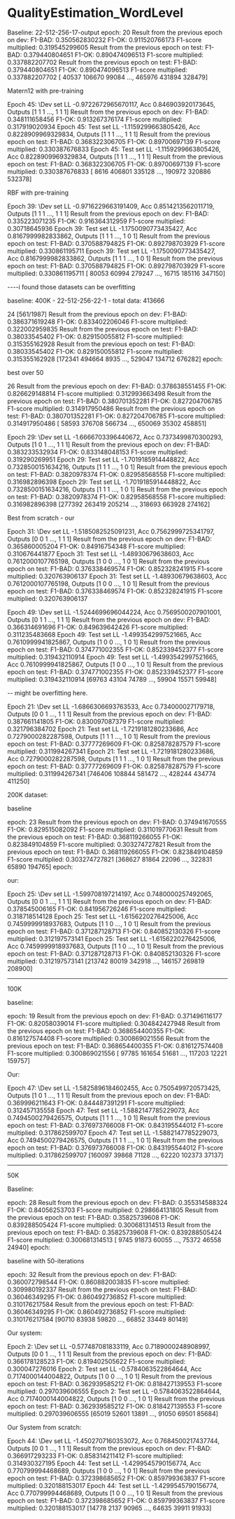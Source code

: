 # QualityEstimation_WordLevel

Baseline: 22-512-256-17-output
epoch: 
20
Result from the previous epoch on dev:
F1-BAD:  0.350562830232 F1-OK:  0.911520766173
F1-score multiplied:  0.319545299605
Result from the previous epoch on test:
F1-BAD:  0.379440804651 F1-OK:  0.890474096513
F1-score multiplied:  0.337882207702
Result from the previous epoch on test:
F1-BAD:  0.379440804651 F1-OK:  0.890474096513
F1-score multiplied:  0.337882207702
[ 40537 106670  99084 ..., 465976 431894 328479]


Matern12 with pre-training

Epoch 45: \Dev set LL -0.9722672965670117, Acc 0.846903920173645, Outputs [1 1 1 ..., 1 1 1]
Result from the previous epoch on dev:
F1-BAD:  0.348111658456 F1-OK:  0.913267376174
F1-score multiplied:  0.317919020934
Epoch 45: 
Test set LL -1.1159299663805426, Acc 0.8228909969329834, Outputs [1 1 1 ..., 1 1 1]
Result from the previous epoch on test:
F1-BAD:  0.368322306705 F1-OK:  0.89700697139
F1-score multiplied:  0.330387676833
Epoch 45: 
Test set LL -1.1159299663805426, Acc 0.8228909969329834, Outputs [1 1 1 ..., 1 1 1]
Result from the previous epoch on test:
F1-BAD:  0.368322306705 F1-OK:  0.89700697139
F1-score multiplied:  0.330387676833
[  8616 406801 335128 ..., 190972 320886 532378]

RBF with pre-training

Epoch 39: \Dev set LL -0.9716229663191409, Acc 0.8514213562011719, Outputs [1 1 1 ..., 1 1 1]
Result from the previous epoch on dev:
F1-BAD:  0.335223071235 F1-OK:  0.916364312959
F1-score multiplied:  0.30718645936
Epoch 39: 
Test set LL -1.1750090773435427, Acc 0.8167999982833862, Outputs [1 1 1 ..., 1 0 1]
Result from the previous epoch on test:
F1-BAD:  0.370588794825 F1-OK:  0.892798703929
F1-score multiplied:  0.330861195711
Epoch 39: 
Test set LL -1.1750090773435427, Acc 0.8167999982833862, Outputs [1 1 1 ..., 1 0 1]
Result from the previous epoch on test:
F1-BAD:  0.370588794825 F1-OK:  0.892798703929
F1-score multiplied:  0.330861195711
[ 80053  60994 279247 ...,  16715 185116 347150]


----i found those datasets can be overfitting

baseline: 400K - 22-512-256-22-1 - total data: 413666

24                                                                                                                                                                                                         [561/1987]
Result from the previous epoch on dev:
F1-BAD:  0.386371619248 F1-OK:  0.833402206046
F1-score multiplied:  0.322002959835
Result from the previous epoch on test:
F1-BAD:  0.38033545402 F1-OK:  0.829150055812
F1-score multiplied:  0.315355162928
Result from the previous epoch on test:
F1-BAD:  0.38033545402 F1-OK:  0.829150055812
F1-score multiplied:  0.315355162928
[172341 494664   8935 ..., 529047 134712 676282]
epoch: 

best over 50

26
Result from the previous epoch on dev:
F1-BAD:  0.378638551455 F1-OK:  0.826629148814
F1-score multiplied:  0.312993663498
Result from the previous epoch on test:
F1-BAD:  0.380701352281 F1-OK:  0.827204706785
F1-score multiplied:  0.314917950486
Result from the previous epoch on test:
F1-BAD:  0.380701352281 F1-OK:  0.827204706785
F1-score multiplied:  0.314917950486
[ 58593 376708 566734 ..., 650069  35302 458851]






Epoch 29: \Dev set LL -1.6666703396440672, Acc 0.7373499870300293, Outputs [1 0 1 ..., 1 1 1]
Result from the previous epoch on dev:
F1-BAD:  0.383233532934 F1-OK:  0.833148048153
F1-score multiplied:  0.319290269951
Epoch 29: 
Test set LL -1.7019185914448822, Acc 0.7328500151634216, Outputs [1 1 1 ..., 1 0 1]
Result from the previous epoch on test:
F1-BAD:  0.3820978374 F1-OK:  0.82958568558
F1-score multiplied:  0.316982896398
Epoch 29: 
Test set LL -1.7019185914448822, Acc 0.7328500151634216, Outputs [1 1 1 ..., 1 0 1]
Result from the previous epoch on test:
F1-BAD:  0.3820978374 F1-OK:  0.82958568558
F1-score multiplied:  0.316982896398
[277392 263419 205214 ..., 318693 663928 274162]


Best from scratch - our


Epoch 31: \Dev set LL -1.5185082525091231, Acc 0.7562999725341797, Outputs [0 0 1 ..., 1 1 1]
Result from the previous epoch on dev:
F1-BAD:  0.365860005204 F1-OK:  0.84916754348
F1-score multiplied:  0.310676441877
Epoch 31: 
Test set LL -1.48930679638603, Acc 0.7612000107765198, Outputs [1 0 0 ..., 1 0 1]
Result from the previous epoch on test:
F1-BAD:  0.376338469574 F1-OK:  0.852328241915
F1-score multiplied:  0.320763906137
Epoch 31: 
Test set LL -1.48930679638603, Acc 0.7612000107765198, Outputs [1 0 0 ..., 1 0 1]
Result from the previous epoch on test:
F1-BAD:  0.376338469574 F1-OK:  0.852328241915
F1-score multiplied:  0.320763906137



Epoch 49: \Dev set LL -1.5244699696044224, Acc 0.7569500207901001, Outputs [0 1 1 ..., 1 1 1]
Result from the previous epoch on dev:
F1-BAD:  0.366314691696 F1-OK:  0.849639642426
F1-score multiplied:  0.311235483668
Epoch 49: 
Test set LL -1.4993542997521665, Acc 0.7610999941825867, Outputs [1 0 0 ..., 1 0 1]
Result from the previous epoch on test:
F1-BAD:  0.374771002355 F1-OK:  0.852339452377
F1-score multiplied:  0.319432110914
Epoch 49: 
Test set LL -1.4993542997521665, Acc 0.7610999941825867, Outputs [1 0 0 ..., 1 0 1]
Result from the previous epoch on test:
F1-BAD:  0.374771002355 F1-OK:  0.852339452377
F1-score multiplied:  0.319432110914
[69763 43104 74789 ..., 59904 15571 59948]


-- might be overfitting here.

Epoch 21: \Dev set LL -1.6866306693763533, Acc 0.734000027179718, Outputs [0 0 1 ..., 1 1 1]
Result from the previous epoch on dev:
F1-BAD:  0.387661141805 F1-OK:  0.830097087379
F1-score multiplied:  0.321796384702
Epoch 21: 
Test set LL -1.7219181280233686, Acc 0.7279000282287598, Outputs [1 1 1 ..., 1 0 1]
Result from the previous epoch on test:
F1-BAD:  0.37777269609 F1-OK:  0.825878287579
F1-score multiplied:  0.311994267341
Epoch 21: 
Test set LL -1.7219181280233686, Acc 0.7279000282287598, Outputs [1 1 1 ..., 1 0 1]
Result from the previous epoch on test:
F1-BAD:  0.37777269609 F1-OK:  0.825878287579
F1-score multiplied:  0.311994267341
[746406 108844 581472 ..., 428244 434774 411250]


200K dataset:

baseline

epoch: 
23
Result from the previous epoch on dev:
F1-BAD:  0.374941670555 F1-OK:  0.829515082092
F1-score multiplied:  0.311019770631
Result from the previous epoch on test:
F1-BAD:  0.368119266055 F1-OK:  0.823849104859
F1-score multiplied:  0.303274727821
Result from the previous epoch on test:
F1-BAD:  0.368119266055 F1-OK:  0.823849104859
F1-score multiplied:  0.303274727821
[368627  81864  22096 ..., 322831  65890 194765]
epoch: 



our:

Epoch 25: \Dev set LL -1.599708197214197, Acc 0.7480000257492065, Outputs [0 0 1 ..., 1 1 1]
Result from the previous epoch on dev:
F1-BAD:  0.378545006165 F1-OK:  0.841956726246
F1-score multiplied:  0.318718514128
Epoch 25: 
Test set LL -1.6156220276425006, Acc 0.7459999918937683, Outputs [1 1 0 ..., 1 0 1]
Result from the previous epoch on test:
F1-BAD:  0.371287128713 F1-OK:  0.840852130326
F1-score multiplied:  0.312197573141
Epoch 25: 
Test set LL -1.6156220276425006, Acc 0.7459999918937683, Outputs [1 1 0 ..., 1 0 1]
Result from the previous epoch on test:
F1-BAD:  0.371287128713 F1-OK:  0.840852130326
F1-score multiplied:  0.312197573141
[213742  80019 342918 ..., 146157 269819 208900]



---

100K

baseline:


epoch: 
19
Result from the previous epoch on dev:
F1-BAD:  0.371496116177 F1-OK:  0.82058039014
F1-score multiplied:  0.304842427948
Result from the previous epoch on test:
F1-BAD:  0.368654400355 F1-OK:  0.816127574408
F1-score multiplied:  0.300869021556
Result from the previous epoch on test:
F1-BAD:  0.368654400355 F1-OK:  0.816127574408
F1-score multiplied:  0.300869021556
[ 97785 161654  51681 ..., 117203  12221 159757]


Our:


Epoch 47: \Dev set LL -1.5825896184602455, Acc 0.7505499720573425, Outputs [1 0 1 ..., 1 1 1]
Result from the previous epoch on dev:
F1-BAD:  0.369996211643 F1-OK:  0.844487391291
F1-score multiplied:  0.312457135558
Epoch 47: 
Test set LL -1.5882147785229073, Acc 0.7494500279426575, Outputs [1 1 1 ..., 1 0 1]
Result from the previous epoch on test:
F1-BAD:  0.376973766008 F1-OK:  0.843195544012
F1-score multiplied:  0.317862599707
Epoch 47: 
Test set LL -1.5882147785229073, Acc 0.7494500279426575, Outputs [1 1 1 ..., 1 0 1]
Result from the previous epoch on test:
F1-BAD:  0.376973766008 F1-OK:  0.843195544012
F1-score multiplied:  0.317862599707
[160097  39868  71128 ...,  62220 102373  37137]


----
50K

Baseline:

epoch: 
28
Result from the previous epoch on dev:
F1-BAD:  0.355314588324 F1-OK:  0.84056253703
F1-score multiplied:  0.298664131805
Result from the previous epoch on test:
F1-BAD:  0.35825739608 F1-OK:  0.839288505424
F1-score multiplied:  0.300681314513
Result from the previous epoch on test:
F1-BAD:  0.35825739608 F1-OK:  0.839288505424
F1-score multiplied:  0.300681314513
[ 9745 91873 60055 ..., 75372 46558 24940]
epoch: 


baseline with 50-iterations


epoch: 
32
Result from the previous epoch on dev:
F1-BAD:  0.360072798544 F1-OK:  0.860882003835
F1-score multiplied:  0.309980192337
Result from the previous epoch on test:
F1-BAD:  0.36046349295 F1-OK:  0.860492736852
F1-score multiplied:  0.310176217584
Result from the previous epoch on test:
F1-BAD:  0.36046349295 F1-OK:  0.860492736852
F1-score multiplied:  0.310176217584
[90710 83938 59820 ..., 66852 33449 80149]




Our system:

Epoch 2: \Dev set LL -0.577487081833119, Acc 0.7189000248908997, Outputs [0 0 1 ..., 1 1 1]
Result from the previous epoch on dev:
F1-BAD:  0.366178128523 F1-OK:  0.819402505622
F1-score multiplied:  0.300047276016
Epoch 2: 
Test set LL -0.5784063522864644, Acc 0.7174000144004822, Outputs [1 0 0 ..., 1 0 1]
Result from the previous epoch on test:
F1-BAD:  0.362939585212 F1-OK:  0.818427139553
F1-score multiplied:  0.297039606555
Epoch 2: 
Test set LL -0.5784063522864644, Acc 0.7174000144004822, Outputs [1 0 0 ..., 1 0 1]
Result from the previous epoch on test:
F1-BAD:  0.362939585212 F1-OK:  0.818427139553
F1-score multiplied:  0.297039606555
[65019 52601 13891 ..., 91050 69501 85684]


Our System from scratch:

Epoch 44: \Dev set LL -1.4502707160353072, Acc 0.7684500217437744, Outputs [0 0 1 ..., 1 1 1]
Result from the previous epoch on dev:
F1-BAD:  0.366917293233 F1-OK:  0.858314211412
F1-score multiplied:  0.314930327195
Epoch 44: 
Test set LL -1.4299545790156774, Acc 0.770799994468689, Outputs [1 0 0 ..., 1 0 1]
Result from the previous epoch on test:
F1-BAD:  0.372398685652 F1-OK:  0.859799363837
F1-score multiplied:  0.320188153017
Epoch 44: 
Test set LL -1.4299545790156774, Acc 0.770799994468689, Outputs [1 0 0 ..., 1 0 1]
Result from the previous epoch on test:
F1-BAD:  0.372398685652 F1-OK:  0.859799363837
F1-score multiplied:  0.320188153017
[14778  2137 90965 ..., 64635 39911 91933]


